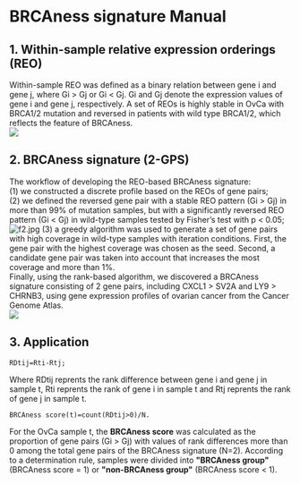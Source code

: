 # BRCAness signature Manual
## 1. Within-sample relative expression orderings (REO)
Within-sample REO was defined as a binary relation between gene i and gene j, where Gi > Gj or Gi < Gj. Gi and Gj denote the expression values of gene i and gene j, respectively. A set of REOs is highly stable in OvCa with BRCA1/2 mutation and reversed in patients with wild type BRCA1/2, which reflects the feature of BRCAness.<br> 
![](https://github.com/ttchen0714/BRCAness-signature/tree/master/Image/f1.jpg)
## 2. BRCAness signature (2-GPS)
The workflow of developing the REO-based BRCAness signature: <br>
(1) we constructed a discrete profile based on the REOs of gene pairs;<br>
(2) we defined the reversed gene pair with a stable REO pattern (Gi > Gj) in more than 99% of mutation samples, but with a significantly reversed REO pattern (Gi < Gj) in wild-type samples tested by Fisher’s test with p < 0.05; <br>
![f2.jpg]( https://github.com/ttchen0714/BRCAness-signature/tree/master/Image/f2.jpg)
(3) a greedy algorithm was used to generate a set of gene pairs with high coverage in wild-type samples with iteration conditions. First, the gene pair with the highest coverage was chosen as the seed. Second, a candidate gene pair was
taken into account that increases the most coverage and more than 1%.<br>
Finally, using the rank-based algorithm, we discovered a BRCAness signature consisting of 2 gene pairs, including CXCL1 > SV2A and LY9 > CHRNB3, using gene expression profiles of ovarian cancer from the Cancer Genome Atlas.<br>
![](https://github.com/ttchen0714/BRCAness-signature/tree/master/Image/f3.jpg)
## 3. Application
```
RDtij=Rti-Rtj;
```
Where RDtij reprents the rank difference between gene i and gene j in sample t, Rti reprents the rank of gene i in sample t and Rtj reprents the rank of gene j in sample t.<br>
```
BRCAness score(t)=count(RDtij>0)/N.  
```
For the OvCa sample t, the **BRCAness score** was calculated as the proportion of gene pairs (Gi > Gj) 
with values of rank differences more than 0 among the total gene pairs of the BRCAness signature (N=2). 
According to a determination rule, samples were divided into **"BRCAness group"** (BRCAness score = 1) or **"non-BRCAness group"** (BRCAness score < 1). <br>
